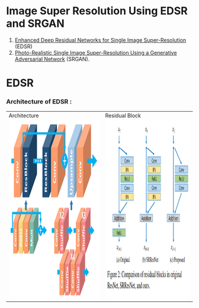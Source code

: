 # Image Super Resolution Using EDSR and SRGAN

1. [Enhanced Deep Residual Networks for Single Image Super-Resolution](https://arxiv.org/abs/1707.02921) (EDSR)
2. [Photo-Realistic Single Image Super-Resolution Using a Generative Adversarial Network](https://arxiv.org/abs/1609.04802) (SRGAN).

# EDSR 
### Architecture of EDSR :
<table>
  <tr>
    <td>Architecture</td>
     <td>Residual Block</td>
  </tr>
  <tr>
    <td><img src="https://github.com/IMvision12/Image-Super-Resolution/blob/main/Images/edsr.png" width=600 height=480></td>
    <td><img src="https://github.com/IMvision12/Image-Super-Resolution/blob/main/Images/residual.PNG" width=600 height=480></td>
  </tr>
 </table>
